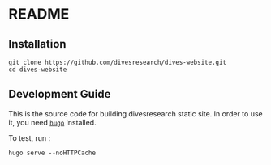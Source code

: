 # README

## Installation

```
git clone https://github.com/divesresearch/dives-website.git
cd dives-website
```

## Development Guide

This is the source code for building divesresearch static site. In order to use it, you need [`hugo`](https://gohugo.io/installation/) installed. 

To test, run :

```
hugo serve --noHTTPCache
```
